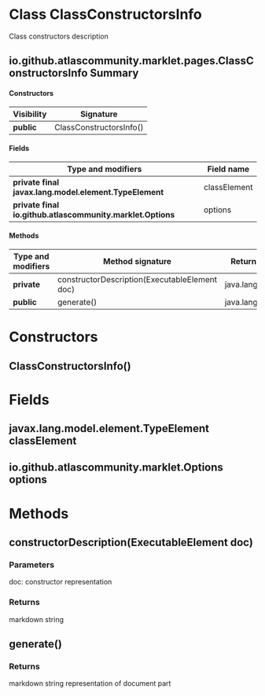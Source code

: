 Class ClassConstructorsInfo
===========================
Class constructors description

io.github.atlascommunity.marklet.pages.ClassConstructorsInfo Summary
-------
#### Constructors
| Visibility | Signature               |
| ---------- | ----------------------- |
| **public** | ClassConstructorsInfo() |
#### Fields
| Type and modifiers                                         | Field name   |
| ---------------------------------------------------------- | ------------ |
| **private final javax.lang.model.element.TypeElement**     | classElement |
| **private final io.github.atlascommunity.marklet.Options** | options      |
#### Methods
| Type and modifiers | Method signature                              | Return type      |
| ------------------ | --------------------------------------------- | ---------------- |
| **private**        | constructorDescription(ExecutableElement doc) | java.lang.String |
| **public**         | generate()                                    | java.lang.String |

Constructors
============
ClassConstructorsInfo()
-----------------------


Fields
======
javax.lang.model.element.TypeElement classElement
-------------------------------------------------

io.github.atlascommunity.marklet.Options options
------------------------------------------------


Methods
=======
constructorDescription(ExecutableElement doc)
---------------------------------------------


### Parameters

doc: constructor representation

### Returns

markdown string



generate()
----------


### Returns

markdown string representation of document part




